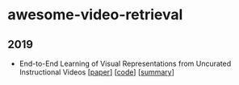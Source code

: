 # awesome-video-retrieval

2019
---
- End-to-End Learning of Visual Representations from Uncurated Instructional Videos [[paper](https://arxiv.org/abs/1912.06430)] [[code](https://github.com/antoine77340/MIL-NCE_HowTo100M)] [[summary]()]
